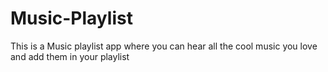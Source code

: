 # Music-Playlist
This is a Music playlist app where you can hear all the cool music you love and add them in your playlist
